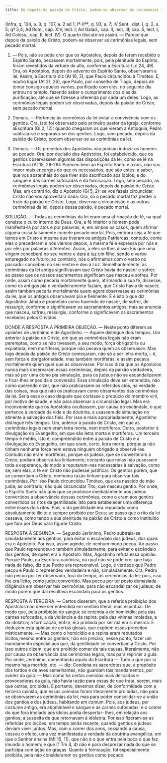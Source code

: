 ```yaml
---
title: Se depois da paixão de Cristo, podem-se observar as cerimônias legais, sem pecado mortal
---
```


(Infra, q. 104, a. 3; q. 107, a. 2 ad 1; Iª-IIªª, q. 93, a. 7; IV Sent., dist. I, q. 2, a. 5; qª 3,4; Ad Rom., cap. XIV, lect. I; Ad Galad., cap. II, lect. III; cap. 5, lect. I; Ad Coloss., cap. II, lect. IV).
  O quarto discute-se assim. — Parece que depois da paixão de Cristo, podem-se observar as cerimônias legais, sem pecado mortal.  

1. — Pois, não se pode crer que os Apóstolos, depois de terem recebido o Espírito Santo, pecassem mortalmente; pois, pela plenitude do Espírito, foram revestidos da virtude do alto, conforme a Escritura (Lc 24, 49). Ora, os Apóstolos, depois do advento do Espírito Santo, observaram a lei. Assim, a Escritura diz (At 16, 3), que Paulo circuncidou a Timóteo. E, noutro lugar (At 21, 26), que Paulo, por conselho de Tiago, depois de tomar consigo aqueles varões, purificado com eles, no seguinte dia entrou no templo, fazendo saber o cumprimento dos dias da purificação, até que se fizesse a oferenda por cada um deles. Logo, as cerimônias legais podem ser observadas, depois da paixão de Cristo, sem pecado mortal.  

2. Demais. — Pertencia às cerimônias da lei evitar a convivência com os gentios. Ora, isto foi observado pelo primeiro pastor da Igreja, conforme aEscritura (Gl 2, 12): quando chegaram os que vieram a Antioquia, Pedro subtraía-se e separava-se dos gentios. Logo, sem pecado, depois da paixão de Cristo, podem observar-se as cerimônias da lei.  

3. Demais. — Os preceitos dos Apóstolos não podiam induzir os homens ao pecado. Ora, por decisão dos Apóstolos, foi estabelecido, que os gentios observassem algumas das disposições da lei, como se lê na Escritura (At 15, 28-29): Pareceu bem ao Espírito Santo e a nós, não vos impor mais encargos do que os necessários, que são estes: a saber, que vos abstenhais do que tiver sido sacrificado aos ídolos, e do sangue e das carnes sufocadas e da fornicação. Logo, sem pecado, as cerimônias legais podem ser observadas, depois da paixão de Cristo.  Mas, em contrário, diz o Apóstolo (Gl 5, 2): se vos fazeis circuncidar, Cristo não vos aproveitará nada. Ora, só o pecado mortal faz perder o fruto da paixão de Cristo. Logo, observar a circuncisão e as outras cerimônias da lei, depois dessa paixão, é pecado mortal.  

SOLUÇÃO. — Todas as cerimônias da lei eram uma afirmação de fé, na qual consiste o culto interno de Deus. Ora, a fé interior o homem pode manifestá-la por atos e por palavras; e, em ambos os casos, quem afirmar alguma coisa falsamente comete pecado mortal. Pois, embora seja a fé que temos em Cristo a mesma que tiveram os antigos Patriarcas, contudo, como eles o precederam e nós viemos depois, a mesma fé é expressa por nós e por eles por palavras diferentes. Assim, a eles se lhes disse: Eis que uma virgem conceberá no seu ventre e dará à luz um filho, sendo o verbo empregado no futuro; ao contrário, nós o afirmamos com o verbo no passado: concebeu no seu ventre e deu à Luz. Semelhantemente, as cerimônias da lei antiga significavam que Cristo havia de nascer e sofrer; ao passo que os nossos sacramentos significam que nasceu e sofreu.  Por onde, assim como pecaria mortalmente quem, afirmando a sua fé, dissesse, como os antigos pia e verdadeiramente faziam, que Cristo havia de nascer, assim também pecaria mortalmente quem agora observasse as cerimônias da lei, que os antigos observavam pia e fielmente. E é isto o que diz Agostinho: Jánão é prometido como havendo de nascer, de sofrer, de ressurgir, conforme o significavam os sacramentos antigos; mas se anuncia que nasceu, sofreu, ressurgiu, conforme o significavam os sacramentos recebidos pelos Cristãos. 

DONDE A RESPOSTA À PRIMEIRA OBJEÇÃO. — Neste ponto diferem as opiniões de Jerônimo e de Agostinho. — Aquele distingue dois tempos. Um anterior à paixão de Cristo, em que as cerimônias legais não eram peremptas, como se não tivessem, a seu modo, força obrigatória ou expiatória; nem mortíferas, porque não pecava quem as observasse. Mas logo depois da paixão de Cristo começaram, não só a ser letra morta, i. é, sem força e obrigatoriedade, mas também mortíferas, e assim pecava mortalmente quem quer que as observasse. Por isso dizia que os Apóstolos nunca mais observaram essas cerimônias, depois da paixão verdadeira, mas só por uma como pia simulação, para os judeus não se escandalizarem e ficar-lhes impedida a conversão. Essa simulação deve ser entendida, não como querendo dizer, que não praticassem os referidos atos, na verdade das coisas, mas que não os praticavam como observantes das cerimônias da lei. Seria esse o caso daquele que cortasse o prepúcio do membro viril, por motivo de saúde, e não para observar a circuncisão legal.  Mas era inconveniente que os Apóstolos ocultassem, por causa do escândalo, o que pertence à verdade da vida e da doutrina, e usassem de simulação no atinente à salvação dos fiéis. Por isso e mais apropriadamente, Agostinho distingue três tempos. Um, anterior à paixão de Cristo, em que as cerimônias legais nem eram letra morta, nem mortíferas. Outro, posterior à divulgação do Evangelho, em que são letra morta e mortíferas. Um terceiro tempo é médio, isto é, compreendido entre a paixão de Cristo e a divulgação do Evangelho, em que eram, certo, letra morta, porque já não tinham nenhuma força nem estava ninguém obrigado a observá-las. Contudo não eram mortíferas, porque os judeus, que se converteram a Cristo, podiam observá-las licitamente; contanto que nelas não pusessem toda a esperança, de modo a reputarem-nas necessárias à salvação, como se, sem elas, a fé em Cristo não pudesse justificar. Os gentios porém, que se convertiam a Cristo, nenhuma razão tinham para observar tais cerimônias. Por isso Paulo circuncidou Timóteo, que era nascido de mãe judia; ao contrário, não quis circuncidar Tito, que nasceu gentio.  Por onde, o Espírito Santo não quis que se proibisse imediatamente aos judeus convertidos a observância dessas cerimônias, como o eram aos gentios convertidos os ritos da gentilidade. Isto para estabelecer uma diferença entre esses dois ritos. Pois, o da gentilidade era repudiado como absolutamente ilícito e sempre proibido por Deus; ao passo que o rito da lei cessava, como tendo a sua plenitude na paixão de Cristo e como instituído que fora por Deus para figurar Cristo.  

RESPOSTA À SEGUNDA. — Segundo Jerônimo, Pedro subtraía-se simuladamente aos gentios, para evitar o escândalo dos judeus, dos quais era o Apóstolo. Por isso, assim agindo, de nenhum modo pecou. Ao passo que Paulo repreendeu-o também simuladamente, para evitar o escândalo dos gentios, de quem era o Apóstolo.  Mas, Agostinho refuta essa opinião. Porque Paulo, na Escritura canônica, na qual não se pode crer que haja nada de falso, diz que Pedro era repreensível. Logo, é verdade que Pedro pecou e Paulo o repreendeu verdadeira e não, simuladamente. Ora, Pedro não pecou por ter observado, fora do tempo, as cerimônias da lei; pois, isso lhe era lícito, como judeu convertido. Mas pecou por ter posto demasiada diligência em observar tais cerimônias, para não escandalizar os judeus; de modo porém que daí resultava escândalo para os gentios.  

RESPOSTA À TERCEIRA. — Certos disseram, que a referida proibição dos Apóstolos não deve ser entendida em sentido literal, mas espiritual. De modo que, pela proibição do sangue se entenda a do homicídio; pela das carnes sufocadas, a da violência e da rapina; pela das vítimas imoladas, a da idolatria; a fornicação, enfim, era proibida por ser má em si mesma. E deduzem esta opinião de certas glosas, que expõem esses preceitos misticamente. — Mas como o homicídio e a rapina eram reputados ilícitos,mesmo entre os gentios, não era preciso, nesse ponto, fazer um mandamento especial aos que, da gentilidade se convertiam a Cristo.  Por isso outros dizem, que era proibido comer de tais causas, literalmente, não por causa da observância das cerimônias legais, mas para reprimir a gula. Por onde, Jerônimo, comentando aquilo da Escritura — Tudo o que por si mesmo haja morrido, etc. — diz: Condena os sacerdotes que, a propósito dos tordos e de aves semelhantes, não guardam tais mandamentos, por avidez da gula. — Mas como há certas comidas mais delicadas e provocadoras da gula, não havia razão para essas de que trata, serem, mais que outras, proibidas.  E portanto, devemos dizer, de conformidade com a terceira opinião, que essas comidas foram literalmente proibidas, não para se observarem as cerimônias da lei, mas para poder consolidar-se a união dos gentios e dos judeus, habitando em comum. Pois, aos judeus, por costume antigo, era abominável o sangue e as carnes sufocadas; e o comer do que fora imolado aos ídolos podia despertar- lhes, em relação aos gentios, a suspeita de que retornavam à idolatria. Por isso fizeram-se as referidas proibições, em tempo ainda recente, quando gentios e judeus deviam viver juntos. Mas, com o correr dos anos, cessando a causa, cessou o efeito, uma vez manifestada a verdade da doutrina evangélica, em que o Senhor ensina (Mt 15, 11), que não é o que entra pela boca o que faz imundo o homem; e que (1 Tm 4, 4) não é para desprezar nada do que se participa com ação de graças. Quanto à fornicação, foi especialmente proibida, pela não considerarem os gentios como pecado.